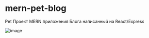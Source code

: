 ﻿# mern-pet-blog
Pet Проект MERN приложения Блога написанный на React/Express


![image](https://user-images.githubusercontent.com/47644905/189293694-021ac1ad-471e-4d8f-94c4-077e805ca5f5.png)
